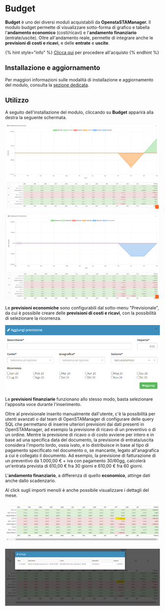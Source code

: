 # Budget

**Budget** è uno dei diversi moduli acquistabili da **OpenstaSTAManager.** Il modulo budget permette di visualizzare sotto-forma di grafico e tabella l'**andamento economico** \(costi/ricavi\) e l'**andamento finanziario** \(entrate/uscite\). Oltre all'andamento reale, permette di integrare anche le **previsioni di costi e ricavi**, e delle **entrate** e **uscite**.

{% hint style="info" %}
[Clicca qui](https://www.openstamanager.com/categoria-prodotto/moduli/) per procedere all'acquisto
{% endhint %}

## Installazione e aggiornamento

Per maggiori informazioni sulle modalità di installazione e aggiornamento del modulo, consulta la [sezione dedicata](installazione-e-aggiornamento.md).

## Utilizzo

A seguito dell'installazione del modulo, cliccando su **Budget** apparirà alla destra la seguente schermata.

![](../.gitbook/assets/budg4.png)

![](../.gitbook/assets/budg5.png)

Le **previsioni economiche** sono configurabili dal sotto-menu "Previsionale", da cui è possibile creare delle **previsioni di costi e ricavi**, con la possibilità di selezionare la ricorrenza.

![](../.gitbook/assets/budg6.png)

Le **previsioni finanziarie** funzionano allo stesso modo, basta selezionare l'apposita voce durante l'inserimento.

Oltre al previsionale inserito manualmente dall'utente, c'è la possibilità per utenti avanzati o dal team di OpenSTAManager di configurare delle query SQL che permettano di inserire ulteriori previsioni dai dati presenti in OpenSTAManager, ad esempio la previsione di ricavo di un preventivo o di un ordine. Mentre la previsione di ricavo o di costo avviene per intero e in base ad una specifica data del documento, la previsione di entrata/uscita considera l'importo lordo, ossia ivato, e lo distribuisce in base al tipo di pagamento specificato nel documento o, se mancante, legato all'anagrafica a cui è collegato il documento. Ad esempio, la previsione di fatturazione di un preventivo da 1.000,00 € + iva con pagamento 30/60gg, calcolerà un'entrata prevista di 610,00 € fra 30 giorni e 610,00 € fra 60 giorni.

L'**andamento finanziario**, a differenza di quello **economico**, attinge dati anche dallo scadenzario.

Al click sugli importi mensili è anche possibile visualizzare i dettagli del mese.

![](../.gitbook/assets/budg7.png)

![](../.gitbook/assets/budg8.png)

